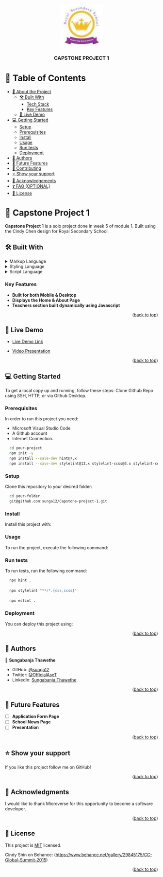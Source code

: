 <a name="readme-top"></a>

<div align="center">

  <img src="./images/School-logo-small.jpg" alt="logo" width="140"  height="auto" />
  <br/>

  <h3><b>CAPSTONE PROJECT 1</b></h3>

</div>

# 📗 Table of Contents

- [📖 About the Project](#about-project)
  - [🛠 Built With](#built-with)
    - [Tech Stack](#tech-stack)
    - [Key Features](#key-features)
  - [🚀 Live Demo](#live-demo)
- [💻 Getting Started](#getting-started)
  - [Setup](#setup)
  - [Prerequisites](#prerequisites)
  - [Install](#install)
  - [Usage](#usage)
  - [Run tests](#run-tests)
  - [Deployment](#triangular_flag_on_post-deployment)
- [👥 Authors](#authors)
- [🔭 Future Features](#future-features)
- [🤝 Contributing](#contributing)
- [⭐️ Show your support](#support)
- [🙏 Acknowledgements](#acknowledgements)
- [❓ FAQ (OPTIONAL)](#faq)
- [📝 License](#license)


# 📖 Capstone Project 1 <a name="about-project"></a>


**Capstone Project 1** is a solo project done in week 5 of module 1. Built using the Cindy Chen design for Royal Secondary School

## 🛠 Built With <a name="built-with"></a>

<details>
  <summary>Markup Language</summary>
  <ul>
    <li><a href="https://html.com/">HTML</a></li>
  </ul>
</details>

<details>
  <summary>Styling Language</summary>
  <ul>
    <li><a href="https://web.dev/learn/css/">CSS</a></li>
  </ul>
</details>

<details>
  <summary>Script Language</summary>
  <ul>
    <li><a href="https://www.javascript.com">Javascript</a></li>
  </ul>
</details>

### Key Features <a name="key-features"></a>

- **Built for both Mobile & Desktop**
- **Displays the Home & About Page**
- **Teachers section built dynamically using Javascript**

<p align="right">(<a href="#readme-top">back to top</a>)</p>

## 🚀 Live Demo <a name="live-demo"></a>


- [Live Demo Link]()

- [Video Presentation]()

<p align="right">(<a href="#readme-top">back to top</a>)</p>


## 💻 Getting Started <a name="getting-started"></a>

To get a local copy up and running, follow these steps: Clone Github Repo using SSH, HTTP, or via Github Desktop.

### Prerequisites

In order to run this project you need: 

- Microsoft Visual Studio Code
- A Github account
- Internet Connection.

```sh
  cd your-project
  npm init -y  
  npm install --save-dev hint@7.x
  npm install --save-dev stylelint@13.x stylelint-scss@3.x stylelint-config-standard@21.x stylelint-csstree-validator@1.x
```

### Setup

Clone this repository to your desired folder:

```sh
  cd your-folder
  git@github.com:sunga12/Capstone-project-1.git
```

### Install

Install this project with:


### Usage

To run the project, execute the following command:


### Run tests

To run tests, run the following command:

```sh
  npx hint .

  npx stylelint "**/*.{css,scss}"

  npx eslint .
```

### Deployment

You can deploy this project using:


<p align="right">(<a href="#readme-top">back to top</a>)</p>


## 👥 Authors <a name="authors"></a>

👤 **Sungabanja Thawethe**

- GitHub: [@sunga12](https://github.com/sunga12)
- Twitter: [@OfficialAseT](https://twitter.com/OfficialAseT)
- LinkedIn: [Sungabanja Thawethe](https://www.linkedin.com/in/sungabanja-thawethe-b3419b142/)

<p align="right">(<a href="#readme-top">back to top</a>)</p>


## 🔭 Future Features <a name="future-features"></a>

- [ ] **Application Form Page**
- [ ] **School News Page**
- [ ] **Presentation**

<p align="right">(<a href="#readme-top">back to top</a>)</p>

## ⭐️ Show your support <a name="support"></a>

If you like this project follow me on GitHub!

<p align="right">(<a href="#readme-top">back to top</a>)</p>

## 🙏 Acknowledgments <a name="acknowledgements"></a>

I would like to thank Microverse for this opportunity to become a software developer.

<p align="right">(<a href="#readme-top">back to top</a>)</p>

## 📝 License <a name="license"></a>

This project is [MIT](./LICENSE) licensed.

Cindy Shin on Behance: (https://www.behance.net/gallery/29845175/CC-Global-Summit-2015)

<p align="right">(<a href="#readme-top">back to top</a>)</p>
